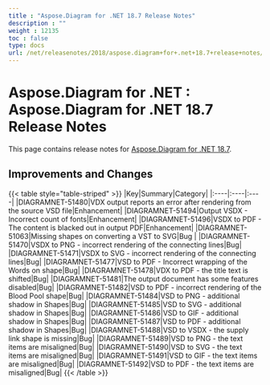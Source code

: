 ```yaml
---
title : "Aspose.Diagram for .NET 18.7 Release Notes" 
description : "" 
weight : 12135 
toc : false
type: docs
url: /net/releasenotes/2018/aspose.diagram+for+.net+18.7+release+notes/
---
```


# Aspose.Diagram for .NET : Aspose.Diagram for .NET 18.7 Release Notes


This page contains release notes for [Aspose.Diagram for .NET 18.7](https://www.nuget.org/packages/Aspose.Diagram/18.7.0).

## Improvements and Changes

{{< table style="table-striped" >}}
|Key|Summary|Category|
|:----|:----|:----|
|DIAGRAMNET-51480|VDX output reports an error after rendering from the source VSD file|Enhancement|
|DIAGRAMNET-51494|Output VSDX - Incorrect count of fonts|Enhancement|
|DIAGRAMNET-51496|VSDX to PDF - The content is blacked out in output PDF|Enhancement|
|DIAGRAMNET-51063|Missing shapes on converting a VST to SVG|Bug |
|DIAGRAMNET-51470|VSDX to PNG - incorrect rendering of the connecting lines|Bug|
|DIAGRAMNET-51471|VSDX to SVG - incorrect rendering of the connecting lines|Bug|
|DIAGRAMNET-51477|VSD to PDF - Incorrect wrapping of the Words on shape|Bug|
|DIAGRAMNET-51478|VDX to PDF - the title text is shifted|Bug|
|DIAGRAMNET-51481|The output document has some features disabled|Bug|
|DIAGRAMNET-51482|VSD to PDF - incorrect rendering of the Blood Pool shape|Bug|
|DIAGRAMNET-51484|VSD to PNG - additional shadow in Shapes|Bug|
|DIAGRAMNET-51485|VSD to SVG - additional shadow in Shapes|Bug|
|DIAGRAMNET-51486|VSD to GIF - additional shadow in Shapes|Bug|
|DIAGRAMNET-51487|VSD to PDF - additional shadow in Shapes|Bug|
|DIAGRAMNET-51488|VSD to VSDX - the supply link shape is missing|Bug|
|DIAGRAMNET-51489|VSD to PNG - the text items are misaligned|Bug|
|DIAGRAMNET-51490|VSD to SVG - the text items are misaligned|Bug|
|DIAGRAMNET-51491|VSD to GIF - the text items are misaligned|Bug|
|DIAGRAMNET-51492|VSD to PDF - the text items are misaligned|Bug|
{{< /table >}}

